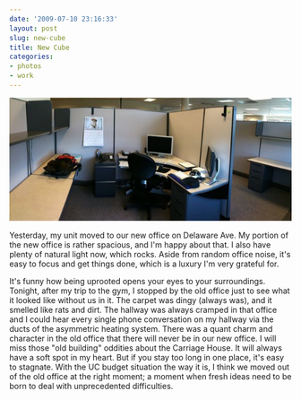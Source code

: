 ```yaml
---
date: '2009-07-10 23:16:33'
layout: post
slug: new-cube
title: New Cube
categories:
- photos
- work
---
```


![My new cubicle](/assets/images/2009/07/new-cube.jpg)

Yesterday, my unit moved to our new office on Delaware Ave. My portion of the new office is rather spacious, and I'm happy about that. I also have plenty of natural light now, which rocks. Aside from random office noise, it's easy to focus and get things done, which is a luxury I'm very grateful for.

It's funny how being uprooted opens your eyes to your surroundings. Tonight, after my trip to the gym, I stopped by the old office just to see what it looked like without us in it. The carpet was dingy (always was), and it smelled like rats and dirt. The hallway was always cramped in that office and I could hear every single phone conversation on my hallway via the ducts of the asymmetric heating system. There was a quant charm and character in the old office that there will never be in our new office. I will miss those "old building" oddities about the Carriage House. It will always have a soft spot in my heart. But if you stay too long in one place, it's easy to stagnate. With the UC budget situation the way it is, I think we moved out of the old office at the right moment; a moment when fresh ideas need to be born to deal with unprecedented difficulties.
